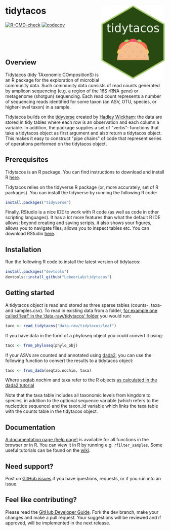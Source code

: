 tidytacos <img src="man/figures/logo.png" align="right" width="200"/>
======================
[![R-CMD-check](https://github.com/LebeerLab/tidytacos/actions/workflows/R-CMD-check.yaml/badge.svg)](https://github.com/LebeerLab/tidytacos/actions/workflows/R-CMD-check.yaml)
[![codecov](https://codecov.io/gh/LebeerLab/tidytacos/graph/badge.svg?token=532YS16DXU)](https://codecov.io/gh/LebeerLab/tidytacos)
<br><br><br><br><br>
## Overview

Tidytacos (tidy TAxonomic COmpositionS) is an R package for the exploration of microbial community data. Such community data consists of read counts generated by amplicon sequencing (e.g. a region of the 16S rRNA gene) or metagenome (shotgun) sequencing. Each read count represents a number of sequencing reads identified for some taxon (an ASV, OTU, species, or higher-level taxon) in a sample. 

Tidytacos builds on the [tidyverse](https://www.tidyverse.org/) created by [Hadley Wickham](http://hadley.nz/): the data are stored in tidy tables where each row is an observation and each column a variable. In addition, the package supplies a set of "verbs": functions that take a tidytacos object as first argument and also return a tidytacos object. This makes it easy to construct "pipe chains" of code that represent series of operations performed on the tidytacos object. 

## Prerequisites 

Tidytacos is an R package. You can find instructions to download and install R [here](https://cran.r-project.org/).

Tidytacos relies on the tidyverse R package (or, more accurately, set of R packages). You can install the tidyverse by running the following R code: 

```R
install.packages("tidyverse")
```

Finally, RStudio is a nice IDE to work with R code (as well as code in other scripting languages). It has a lot more features than what the default R IDE allows: beyond creating and saving scripts, it also shows your figures, allows you to navigate files, allows you to inspect tables etc. You can download RStudio [here](https://posit.co/downloads/). 

## Installation

Run the following R code to install the latest version of tidytacos: 

```R
install.packages("devtools")
devtools::install_github("LebeerLab/tidytacos")
```

## Getting started

A tidytacos object is read and stored as three sparse tables (counts-, taxa- and samples.csv). 
To read in existing data from a folder, [for example one called ‘leaf’ in the ‘data-raw/tidytacos’ folder](https://github.com/LebeerLab/tidytacos/tree/dev/data-raw/tidytacos/leaf) you would run:

```R
taco <- read_tidytacos("data-raw/tidytacos/leaf")
```
If you have data in the form of a phyloseq object you could convert it using:

```R
taco <- from_phyloseq(phylo_obj)
```
If your ASVs are counted and annotated using [dada2](https://benjjneb.github.io/dada2/), you can use the following function to convert the results to a tidytacos object:
```R
taco <- from_dada(seqtab.nochim, taxa)
```
Where seqtab.nochim and taxa refer to the R objects [as calculated in the dada2 tutorial](https://benjjneb.github.io/dada2/tutorial.html)

Note that the taxa table includes all taxonomic levels from kingdom to species, in addition to the optional sequence variable (which refers to the nucleotide sequence) and the taxon_id variable which links the taxa table with the counts table in the tidytacos object.


## Documentation

[A documentation page (help page)](https://lebeerlab.github.io/tidytacos/reference/index.html) is available for all functions in the browser or in R. You can view it in R by running e.g. `?filter_samples`. Some useful tutorials can be found on the [wiki](https://github.com/LebeerLab/tidytacos/wiki). 

## Need support?

Post on [GitHub issues](https://github.com/LebeerLab/tidytacos/issues) if you have questions, requests, or if you run into an issue.

## Feel like contributing?

Please read the [GitHub Developer Guide](https://github.com/LebeerLab/tidytacos/wiki/Developer-Guide). Fork the dev branch, make your changes and make a pull request. Your suggestions will be reviewed and if approved, will be implemented in the next release.

